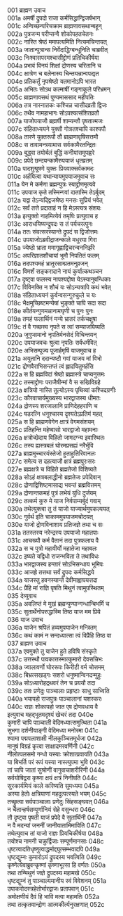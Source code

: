 001  	ब्राह्मण उवाच  
001a  	अमर्षी द्रुपदो राजा कर्मसिद्धान्द्विजर्षभान्  
001c  	अन्विच्छन्परिचक्राम ब्राह्मणावसथान्बहून्  
002a  	पुत्रजन्म परीप्सन्वै शोकोपहतचेतनः  
002c  	नास्ति श्रेष्ठं ममापत्यमिति नित्यमचिन्तयत्  
003a  	जातान्पुत्रान्स निर्वेदाद्धिग्बन्धूनिति चाब्रवीत्  
003c  	निःश्वासपरमश्चासीद्द्रोणं प्रतिचिकीर्षया  
004a  	प्रभावं विनयं शिक्षां द्रोणस्य चरितानि च  
004c  	क्षात्रेण च बलेनास्य चिन्तयन्नान्वपद्यत  
004e  	प्रतिकर्तुं नृपश्रेष्ठो यतमानोऽपि भारत  
005a  	अभितः सोऽथ कल्माषीं गङ्गाकूले परिभ्रमन्  
005c  	ब्राह्मणावसथं पुण्यमाससाद महीपतिः  
006a  	तत्र नास्नातकः कश्चिन्न चासीदव्रती द्विजः  
006c  	तथैव नामहाभागः सोऽपश्यत्संशितव्रतौ  
007a  	याजोपयाजौ ब्रह्मर्षी शाम्यन्तौ पृषतात्मजः  
007c  	संहिताध्ययने युक्तौ गोत्रतश्चापि काश्यपौ  
008a  	तारणे युक्तरूपौ तौ ब्राह्मणावृषिसत्तमौ  
008c  	स तावामन्त्रयामास सर्वकामैरतन्द्रितः  
009a  	बुद्ध्वा तयोर्बलं बुद्धिं कनीयांसमुपह्वरे  
009c  	प्रपेदे छन्दयन्कामैरुपयाजं धृतव्रतम्  
010a  	पादशुश्रूषणे युक्तः प्रियवाक्सर्वकामदः  
010c  	अर्हयित्वा यथान्यायमुपयाजमुवाच सः  
011a  	येन मे कर्मणा ब्रह्मन्पुत्रः स्याद्द्रोणमृत्यवे  
011c  	उपयाज कृते तस्मिन्गवां दातास्मि तेऽर्बुदम्  
012a  	यद्वा तेऽन्यद्द्विजश्रेष्ठ मनसः सुप्रियं भवेत्  
012c  	सर्वं तत्ते प्रदाताहं न हि मेऽस्त्यत्र संशयः  
013a  	इत्युक्तो नाहमित्येवं तमृषिः प्रत्युवाच ह  
013c  	आराधयिष्यन्द्रुपदः स तं पर्यचरत्पुनः  
014a  	ततः संवत्सरस्यान्ते द्रुपदं स द्विजोत्तमः  
014c  	उपयाजोऽब्रवीद्राजन्काले मधुरया गिरा  
015a  	ज्येष्ठो भ्राता ममागृह्णाद्विचरन्वननिर्झरे  
015c  	अपरिज्ञातशौचायां भूमौ निपतितं फलम्  
016a  	तदपश्यमहं भ्रातुरसाम्प्रतमनुव्रजन्  
016c  	विमर्शं सङ्करादाने नायं कुर्यात्कथञ्चन  
017a  	दृष्ट्वा फलस्य नापश्यद्दोषा येऽस्यानुबन्धिकाः  
017c  	विविनक्ति न शौचं यः सोऽन्यत्रापि कथं भवेत्  
018a  	संहिताध्ययनं कुर्वन्वसन्गुरुकुले च यः  
018c  	भैक्षमुच्छिष्टमन्येषां भुङ्क्ते चापि सदा सदा  
018e  	कीर्तयन्गुणमन्नानामघृणी च पुनः पुनः  
019a  	तमहं फलार्थिनं मन्ये भ्रातरं तर्कचक्षुषा  
019c  	तं वै गच्छस्व नृपते स त्वां सम्याजयिष्यति  
020a  	जुगुप्समानो नृपतिर्मनसेदं विचिन्तयन्  
020c  	उपयाजवचः श्रुत्वा नृपतिः सर्वधर्मवित्  
020e  	अभिसम्पूज्य पूजार्हमृषिं याजमुवाच ह  
021a  	अयुतानि ददान्यष्टौ गवां याजय मां विभो  
021c  	द्रोणवैराभिसन्तप्तं त्वं ह्लादयितुमर्हसि  
022a  	स हि ब्रह्मविदां श्रेष्ठो ब्रह्मास्त्रे चाप्यनुत्तमः  
022c  	तस्माद्द्रोणः पराजैषीन्मां वै स सखिविग्रहे  
023a  	क्षत्रियो नास्ति तुल्योऽस्य पृथिव्यां कश्चिदग्रणीः  
023c  	कौरवाचार्यमुख्यस्य भारद्वाजस्य धीमतः  
024a  	द्रोणस्य शरजालानि प्राणिदेहहराणि च  
024c  	षडरत्नि धनुश्चास्य दृश्यतेऽप्रतिमं महत्  
025a  	स हि ब्राह्मणवेगेन क्षात्रं वेगमसंशयम्  
025c  	प्रतिहन्ति महेष्वासो भारद्वाजो महामनाः  
026a  	क्षत्रोच्छेदाय विहितो जामदग्न्य इवास्थितः  
026c  	तस्य ह्यस्त्रबलं घोरमप्रसह्यं नरैर्भुवि  
027a  	ब्राह्ममुच्चारयंस्तेजो हुताहुतिरिवानलः  
027c  	समेत्य स दहत्याजौ क्षत्रं ब्रह्मपुरःसरः  
027e  	ब्रह्मक्षत्रे च विहिते ब्रह्मतेजो विशिष्यते  
028a  	सोऽहं क्षत्रबलाद्धीनो ब्रह्मतेजः प्रपेदिवान्  
028c  	द्रोणाद्विशिष्टमासाद्य भवन्तं ब्रह्मवित्तमम्  
029a  	द्रोणान्तकमहं पुत्रं लभेयं युधि दुर्जयम्  
029c  	तत्कर्म कुरु मे याज निर्वपाम्यर्बुदं गवाम्  
030a  	तथेत्युक्त्वा तु तं याजो याज्यार्थमुपकल्पयत्  
030c  	गुर्वर्थ इति चाकाममुपयाजमचोदयत्  
030e  	याजो द्रोणविनाशाय प्रतिजज्ञे तथा च सः  
031a  	ततस्तस्य नरेन्द्रस्य उपयाजो महातपाः  
031c  	आचख्यौ कर्म वैतानं तदा पुत्रफलाय वै  
032a  	स च पुत्रो महावीर्यो महातेजा महाबलः  
032c  	इष्यते यद्विधो राजन्भविता ते तथाविधः  
033a  	भारद्वाजस्य हन्तारं सोऽभिसन्धाय भूमिपः  
033c  	आजह्रे तत्तथा सर्वं द्रुपदः कर्मसिद्धये  
034a  	याजस्तु हवनस्यान्ते देवीमाह्वापयत्तदा  
034c  	प्रैहि मां राज्ञि पृषति मिथुनं त्वामुपस्थितम्  
035  	देव्युवाच  
035a  	अवलिप्तं मे मुखं ब्रह्मन्पुण्यान्गन्धान्बिभर्मि च  
035c  	सुतार्थेनोपरुद्धास्मि तिष्ठ याज मम प्रिये  
036  	याज उवाच  
036a  	याजेन श्रपितं हव्यमुपयाजेन मन्त्रितम्  
036c  	कथं कामं न सन्दध्यात्सा त्वं विप्रैहि तिष्ठ वा  
037  	ब्राह्मण उवाच  
037a  	एवमुक्ते तु याजेन हुते हविषि संस्कृते  
037c  	उत्तस्थौ पावकात्तस्मात्कुमारो देवसन्निभः  
038a  	ज्वालावर्णो घोररूपः किरीटी वर्म चोत्तमम्  
038c  	बिभ्रत्सखड्गः सशरो धनुष्मान्विनदन्मुहुः  
039a  	सोऽध्यारोहद्रथवरं तेन च प्रययौ तदा  
039c  	ततः प्रणेदुः पाञ्चालाः प्रहृष्टाः साधु साध्विति  
040a  	भयापहो राजपुत्रः पाञ्चालानां यशस्करः  
040c  	राज्ञः शोकापहो जात एष द्रोणवधाय वै  
इत्युवाच महद्भूतमदृश्यं खेचरं तदा	040e  
कुमारी चापि पाञ्चाली वेदिमध्यात्समुत्थिता	041a  
सुभगा दर्शनीयाङ्गी वेदिमध्या मनोरमा	041c  
श्यामा पद्मपलाशाक्षी नीलकुञ्चितमूर्धजा	042a  
मानुषं विग्रहं कृत्वा साक्षादमरवर्णिनी	042c  
नीलोत्पलसमो गन्धो यस्याः क्रोशात्प्रवायति	043a  
या बिभर्ति परं रूपं यस्या नास्त्युपमा भुवि	043c  
तां चापि जातां सुश्रोणीं वागुवाचाशरीरिणी	044a  
सर्वयोषिद्वरा कृष्णा क्षयं क्षत्रं निनीषति	044c  
सुरकार्यमियं काले करिष्यति सुमध्यमा	045a  
अस्या हेतोः क्षत्रियाणां महदुत्पत्स्यते भयम्	045c  
तच्छ्रुत्वा सर्वपाञ्चालाः प्रणेदुः सिंहसङ्घवत्	046a  
न चैतान्हर्षसम्पूर्णानियं  सेहे वसुन्धरा	046c  
तौ दृष्ट्वा पृषती याजं प्रपेदे वै सुतार्थिनी	047a  
न वै मदन्यां जननीं जानीयातामिमाविति	047c  
तथेत्युवाच तां याजो राज्ञः प्रियचिकीर्षया	048a  
तयोश्च नामनी चक्रुर्द्विजाः सम्पूर्णमानसाः	048c  
धृष्टत्वादतिधृष्णुत्वाद्धर्माद्द्युत्सम्भवादपि	049a  
धृष्टद्युम्नः कुमारोऽयं द्रुपदस्य भवत्विति	049c  
कृष्णेत्येवाब्रुवन्कृष्णां कृष्णाभूत्सा हि वर्णतः	050a  
तथा तन्मिथुनं जज्ञे द्रुपदस्य महामखे	050c  
धृष्टद्युम्नं तु पाञ्चाल्यमानीय स्वं विवेशनम्	051a  
उपाकरोदस्त्रहेतोर्भारद्वाजः प्रतापवान्	051c  
अमोक्षणीयं दैवं हि भावि मत्वा महामतिः	052a  
तथा तत्कृतवान्द्रोण आत्मकीर्त्यनुरक्षणात्	052c  

